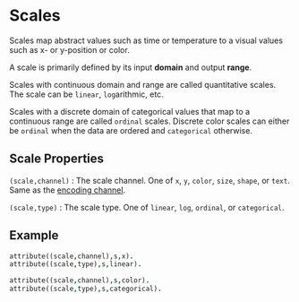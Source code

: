 # Scales

Scales map abstract values such as time or temperature to a visual values such as x- or
y-position or color.

A scale is primarily defined by its input **domain** and output **range**.

Scales with continuous domain and range are called quantitative scales. The scale can be
`linear`, `log`arithmic, etc.

Scales with a discrete domain of categorical values that map to a continuous range are
called `ordinal` scales. Discrete color scales can either be `ordinal` when the data are
ordered and `categorical` otherwise.

## Scale Properties

`(scale,channel)` : The scale channel. One of `x`, `y`, `color`, `size`, `shape`, or
`text`. Same as the [encoding channel](encoding.md).

`(scale,type)` : The scale type. One of `linear`, `log`, `ordinal`, or `categorical`.

## Example

```prolog
attribute((scale,channel),s,x).
attribute((scale,type),s,linear).
```

```prolog
attribute((scale,channel),s,color).
attribute((scale,type),s,categorical).
```
